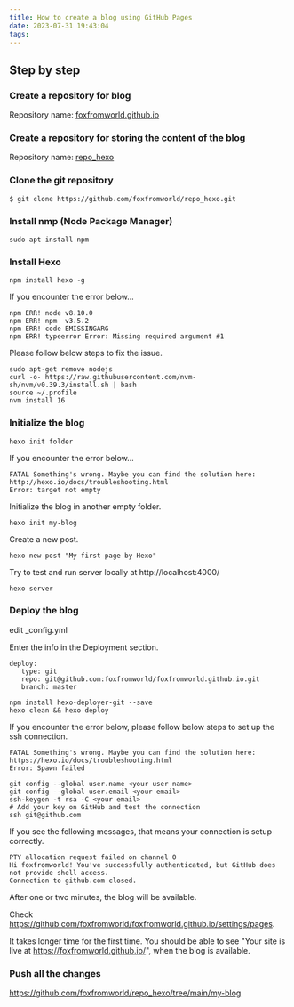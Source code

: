 ```yaml
---
title: How to create a blog using GitHub Pages
date: 2023-07-31 19:43:04
tags:
---
```


## Step by step

### Create a repository for blog

Repository name: [foxfromworld.github.io](https://github.com/foxfromworld/foxfromworld.github.io)

### Create a repository for storing the content of the blog

Repository name: [repo_hexo](https://github.com/foxfromworld/repo_hexo)

### Clone the git repository

```
$ git clone https://github.com/foxfromworld/repo_hexo.git
```

### Install nmp (Node Package Manager)

```
sudo apt install npm
```

### Install Hexo

```
npm install hexo -g
```

If you encounter the error below...

```
npm ERR! node v8.10.0
npm ERR! npm  v3.5.2
npm ERR! code EMISSINGARG
npm ERR! typeerror Error: Missing required argument #1

```

Please follow below steps to fix the issue.

```
sudo apt-get remove nodejs
curl -o- https://raw.githubusercontent.com/nvm-sh/nvm/v0.39.3/install.sh | bash
source ~/.profile
nvm install 16
```

### Initialize the blog

```
hexo init folder
```

If you encounter the error below...

```
FATAL Something's wrong. Maybe you can find the solution here: http://hexo.io/docs/troubleshooting.html
Error: target not empty
```

Initialize the blog in another empty folder.

```
hexo init my-blog
```

Create a new post.

```
hexo new post "My first page by Hexo"
```

Try to test and run server locally at http://localhost:4000/

```
hexo server
```

### Deploy the blog

edit _config.yml

Enter the info in the Deployment section.
```
deploy:
   type: git
   repo: git@github.com:foxfromworld/foxfromworld.github.io.git
   branch: master
```


```
npm install hexo-deployer-git --save
hexo clean && hexo deploy
```

If you encounter the error below, please follow below steps to set up the ssh connection.

```
FATAL Something's wrong. Maybe you can find the solution here: https://hexo.io/docs/troubleshooting.html
Error: Spawn failed
```

```
git config --global user.name <your user name>
git config --global user.email <your email>
ssh-keygen -t rsa -C <your email>
# Add your key on GitHub and test the connection
ssh git@github.com
```

If you see the following messages, that means your connection is setup correctly.

```
PTY allocation request failed on channel 0
Hi foxfromworld! You've successfully authenticated, but GitHub does not provide shell access.
Connection to github.com closed.
```

After one or two minutes, the blog will be available.

Check https://github.com/foxfromworld/foxfromworld.github.io/settings/pages.

It takes longer time for the first time. You should be able to see "Your site is live at https://foxfromworld.github.io/", when the blog is available.

### Push all the changes

https://github.com/foxfromworld/repo_hexo/tree/main/my-blog
